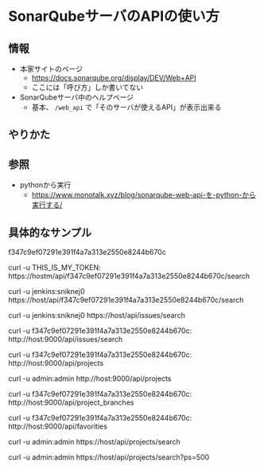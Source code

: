 # SonarQubeサーバのAPIの使い方

## 情報

- 本家サイトのページ
  - <https://docs.sonarqube.org/display/DEV/Web+API>
  - ここには「呼び方」しか書いてない
- SonarQubeサーバ中のヘルプページ
  - 基本、 `/web_api` で「そのサーバが使えるAPI」が表示出来る

## やりかた

## 参照

- pythonから実行
  - <https://www.monotalk.xyz/blog/sonarqube-web-api-を-python-から実行する/>

## 具体的なサンプル

f347c9ef07291e391f4a7a313e2550e8244b670c

curl -u THIS_IS_MY_TOKEN: https://hostm/api/f347c9ef07291e391f4a7a313e2550e8244b670c/search

curl -u jenkins:sniknej0 https://host/api/f347c9ef07291e391f4a7a313e2550e8244b670c/search

curl -u jenkins:sniknej0 https://host/api/issues/search

curl -u f347c9ef07291e391f4a7a313e2550e8244b670c: http://host:9000/api/issues/search


curl -u f347c9ef07291e391f4a7a313e2550e8244b670c: http://host:9000/api/projects

curl -u admin:admin http://host:9000/api/projects

curl -u f347c9ef07291e391f4a7a313e2550e8244b670c: http://host:9000/api/project_branches

curl -u f347c9ef07291e391f4a7a313e2550e8244b670c: http://host:9000/api/favorities


curl -u admin:admin https://host/api/projects/search

curl -u admin:admin https://host/api/projects/search?ps=500
